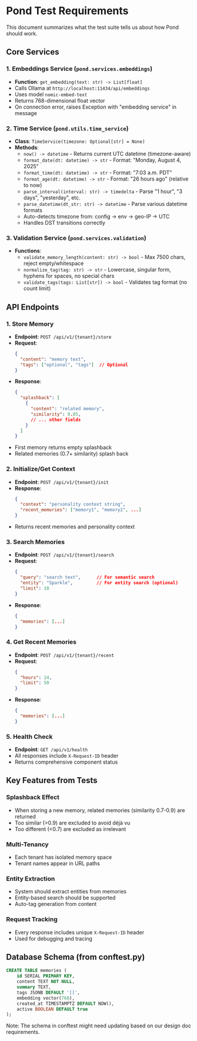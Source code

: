 # Pond Test Requirements

This document summarizes what the test suite tells us about how Pond should work.

## Core Services

### 1. Embeddings Service (`pond.services.embeddings`)
- **Function**: `get_embedding(text: str) -> List[float]`
- Calls Ollama at `http://localhost:11434/api/embeddings`
- Uses model `nomic-embed-text`
- Returns 768-dimensional float vector
- On connection error, raises Exception with "embedding service" in message

### 2. Time Service (`pond.utils.time_service`)
- **Class**: `TimeService(timezone: Optional[str] = None)`
- **Methods**:
  - `now() -> datetime` - Returns current UTC datetime (timezone-aware)
  - `format_date(dt: datetime) -> str` - Format: "Monday, August 4, 2025"
  - `format_time(dt: datetime) -> str` - Format: "7:03 a.m. PDT"
  - `format_age(dt: datetime) -> str` - Format: "26 hours ago" (relative to now)
  - `parse_interval(interval: str) -> timedelta` - Parse "1 hour", "3 days", "yesterday", etc.
  - `parse_datetime(dt_str: str) -> datetime` - Parse various datetime formats
  - Auto-detects timezone from: config → env → geo-IP → UTC
  - Handles DST transitions correctly

### 3. Validation Service (`pond.services.validation`)
- **Functions**:
  - `validate_memory_length(content: str) -> bool` - Max 7500 chars, reject empty/whitespace
  - `normalize_tag(tag: str) -> str` - Lowercase, singular form, hyphens for spaces, no special chars
  - `validate_tags(tags: List[str]) -> bool` - Validates tag format (no count limit)

## API Endpoints

### 1. Store Memory
- **Endpoint**: `POST /api/v1/{tenant}/store`
- **Request**: 
  ```json
  {
    "content": "memory text",
    "tags": ["optional", "tags"]  // Optional
  }
  ```
- **Response**:
  ```json
  {
    "splashback": [
      {
        "content": "related memory",
        "similarity": 0.85,
        // ... other fields
      }
    ]
  }
  ```
- First memory returns empty splashback
- Related memories (0.7+ similarity) splash back

### 2. Initialize/Get Context
- **Endpoint**: `POST /api/v1/{tenant}/init`
- **Response**:
  ```json
  {
    "context": "personality context string",
    "recent_memories": ["memory1", "memory2", ...]
  }
  ```
- Returns recent memories and personality context

### 3. Search Memories
- **Endpoint**: `POST /api/v1/{tenant}/search`
- **Request**:
  ```json
  {
    "query": "search text",      // For semantic search
    "entity": "Sparkle",         // For entity search (optional)
    "limit": 10
  }
  ```
- **Response**:
  ```json
  {
    "memories": [...]
  }
  ```

### 4. Get Recent Memories
- **Endpoint**: `POST /api/v1/{tenant}/recent`
- **Request**:
  ```json
  {
    "hours": 24,
    "limit": 50
  }
  ```
- **Response**:
  ```json
  {
    "memories": [...]
  }
  ```

### 5. Health Check
- **Endpoint**: `GET /api/v1/health`
- All responses include `X-Request-ID` header
- Returns comprehensive component status

## Key Features from Tests

### Splashback Effect
- When storing a new memory, related memories (similarity 0.7-0.9) are returned
- Too similar (>0.9) are excluded to avoid déjà vu
- Too different (<0.7) are excluded as irrelevant

### Multi-Tenancy
- Each tenant has isolated memory space
- Tenant names appear in URL paths

### Entity Extraction
- System should extract entities from memories
- Entity-based search should be supported
- Auto-tag generation from content

### Request Tracking
- Every response includes unique `X-Request-ID` header
- Used for debugging and tracing

## Database Schema (from conftest.py)
```sql
CREATE TABLE memories (
    id SERIAL PRIMARY KEY,
    content TEXT NOT NULL,
    summary TEXT,
    tags JSONB DEFAULT '[]',
    embedding vector(768),
    created_at TIMESTAMPTZ DEFAULT NOW(),
    active BOOLEAN DEFAULT true
);
```

Note: The schema in conftest might need updating based on our design doc requirements.